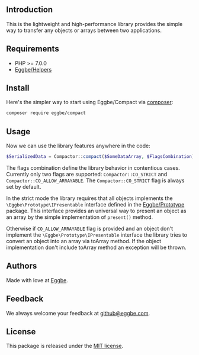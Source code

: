 ## Introduction
This is the lightweight and high-performance library provides the simple way 
to transfer any objects or arrays between two applications.        


## Requirements
* PHP >= 7.0.0
* [Eggbe/Helpers](https://github.com/eggbe/helpers)


## Install
Here's the simpler way to start using Eggbe/Compact via [composer](http://getcomposer.org):

```bash
composer require eggbe/compact
```

## Usage
Now we can use the library features anywhere in the code:

```php
$SerializedData = Compactor::compact($SomeDataArray, $FlagsCombination);
```

The flags combination define the library behavior in contentious cases. 
Currently only two flags are supported: ```Compactor::CO_STRICT``` and ```Compactor::CO_ALLOW_ARRAYABLE```. 
The ```Compactor::CO_STRICT``` flag is always set by default.    

In the strict mode the library requires that all objects implements the ```\Eggbe\Prototype\IPresentable``` interface 
defined in the [Eggbe/Prototype](https://github.com/eggbe/prototype) package. This interface provides an universal way to present an object as an array 
by the simple implementation of ``present()`` method. 

Otherwise if ```CO_ALLOW_ARRAYABLE``` flag is provided and an object don't implement the ```\Eggbe\Prototype\IPresentable``` interface 
the library tries to convert an object into an array via toArray method. If the object implementation don't include toArray method 
an exception will be thrown.


## Authors
Made with love at [Eggbe](http://eggbe.com).

## Feedback 
We always welcome your feedback at [github@eggbe.com](mailto:github@eggbe.com).


## License
This package is released under the [MIT license](https://github.com/eggbe/client-bridge/blob/master/LICENSE).
